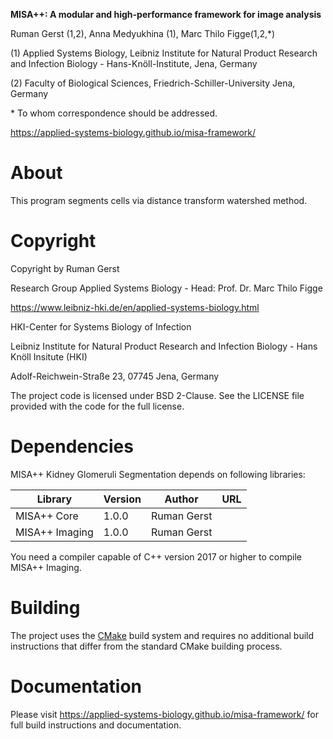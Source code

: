 **MISA++: A modular and high-performance framework for image analysis**

Ruman Gerst (1,2), Anna Medyukhina (1), Marc Thilo Figge(1,2,\*)

(1) Applied Systems Biology, Leibniz Institute for Natural Product Research and Infection Biology - Hans-Knöll-Institute, Jena, Germany

(2) Faculty of Biological Sciences, Friedrich-Schiller-University Jena, Germany

\* To whom correspondence should be addressed.

https://applied-systems-biology.github.io/misa-framework/

# About

This program segments cells via distance transform watershed method.

# Copyright

Copyright by Ruman Gerst

Research Group Applied Systems Biology - Head: Prof. Dr. Marc Thilo Figge

https://www.leibniz-hki.de/en/applied-systems-biology.html

HKI-Center for Systems Biology of Infection

Leibniz Institute for Natural Product Research and Infection Biology - Hans Knöll Insitute (HKI)

Adolf-Reichwein-Straße 23, 07745 Jena, Germany

The project code is licensed under BSD 2-Clause.
See the LICENSE file provided with the code for the full license.

# Dependencies

MISA++ Kidney Glomeruli Segmentation depends on following libraries:

| Library        | Version | Author      | URL |
| -------------- | ------- | ----------- | --- |
| MISA++ Core    | 1.0.0   | Ruman Gerst |     |
| MISA++ Imaging | 1.0.0   | Ruman Gerst |     |

You need a compiler capable of C++ version 2017 or higher to compile MISA++ Imaging.

# Building

The project uses the [CMake](https://cmake.org/) build system and requires no
additional build instructions that differ from the standard CMake building process.

# Documentation

Please visit https://applied-systems-biology.github.io/misa-framework/ for full build instructions and documentation.

